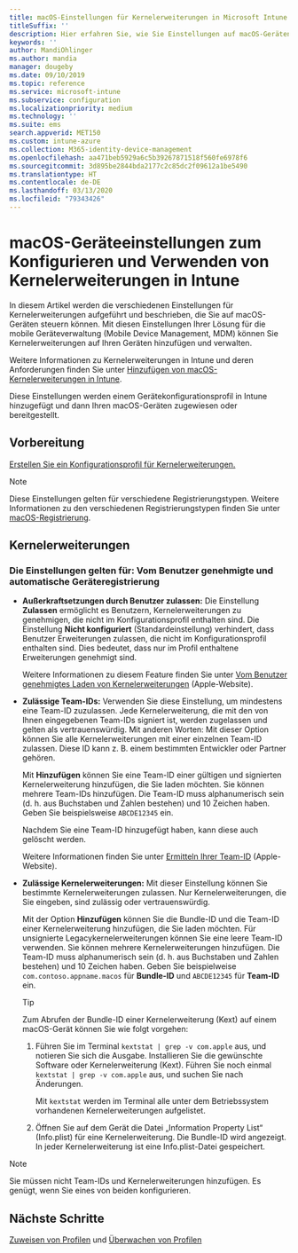 ```yaml
---
title: macOS-Einstellungen für Kernelerweiterungen in Microsoft Intune – Azure | Microsoft-Dokumentation
titleSuffix: ''
description: Hier erfahren Sie, wie Sie Einstellungen auf macOS-Geräten hinzufügen, konfigurieren oder erstellen, um Kernelerweiterungen zu verwenden. Außerdem wird beschrieben, wie Sie in Microsoft Intune Benutzern das Überschreiben genehmigter Erweiterungen ermöglichen und alle Erweiterungen einer Team-ID, bestimmte Erweiterungen oder bestimmte Apps zulassen.
keywords: ''
author: MandiOhlinger
ms.author: mandia
manager: dougeby
ms.date: 09/10/2019
ms.topic: reference
ms.service: microsoft-intune
ms.subservice: configuration
ms.localizationpriority: medium
ms.technology: ''
ms.suite: ems
search.appverid: MET150
ms.custom: intune-azure
ms.collection: M365-identity-device-management
ms.openlocfilehash: aa471beb5929a6c5b39267871518f560fe6978f6
ms.sourcegitcommit: 3d895be2844bda2177c2c85dc2f09612a1be5490
ms.translationtype: HT
ms.contentlocale: de-DE
ms.lasthandoff: 03/13/2020
ms.locfileid: "79343426"
---
```

# <a name="macos-device-settings-to-configure-and-use-kernel-extensions-in-intune"></a>macOS-Geräteeinstellungen zum Konfigurieren und Verwenden von Kernelerweiterungen in Intune



In diesem Artikel werden die verschiedenen Einstellungen für Kernelerweiterungen aufgeführt und beschrieben, die Sie auf macOS-Geräten steuern können. Mit diesen Einstellungen Ihrer Lösung für die mobile Geräteverwaltung (Mobile Device Management, MDM) können Sie Kernelerweiterungen auf Ihren Geräten hinzufügen und verwalten.

Weitere Informationen zu Kernelerweiterungen in Intune und deren Anforderungen finden Sie unter [Hinzufügen von macOS-Kernelerweiterungen in Intune](kernel-extensions-overview-macos.md).

Diese Einstellungen werden einem Gerätekonfigurationsprofil in Intune hinzugefügt und dann Ihren macOS-Geräten zugewiesen oder bereitgestellt.

## <a name="before-you-begin"></a>Vorbereitung

[Erstellen Sie ein Konfigurationsprofil für Kernelerweiterungen.](kernel-extensions-overview-macos.md)

> [!NOTE]
> Diese Einstellungen gelten für verschiedene Registrierungstypen. Weitere Informationen zu den verschiedenen Registrierungstypen finden Sie unter [macOS-Registrierung](../enrollment/macos-enroll.md).

## <a name="kernel-extensions"></a>Kernelerweiterungen

### <a name="settings-apply-to-user-approved-automated-device-enrollment"></a>Die Einstellungen gelten für: Vom Benutzer genehmigte und automatische Geräteregistrierung

- **Außerkraftsetzungen durch Benutzer zulassen:** Die Einstellung **Zulassen** ermöglicht es Benutzern, Kernelerweiterungen zu genehmigen, die nicht im Konfigurationsprofil enthalten sind. Die Einstellung **Nicht konfiguriert** (Standardeinstellung) verhindert, dass Benutzer Erweiterungen zulassen, die nicht im Konfigurationsprofil enthalten sind. Dies bedeutet, dass nur im Profil enthaltene Erweiterungen genehmigt sind.

  Weitere Informationen zu diesem Feature finden Sie unter [Vom Benutzer genehmigtes Laden von Kernelerweiterungen](https://developer.apple.com/library/archive/technotes/tn2459/_index.html) (Apple-Website).

- **Zulässige Team-IDs:** Verwenden Sie diese Einstellung, um mindestens eine Team-ID zuzulassen. Jede Kernelerweiterung, die mit den von Ihnen eingegebenen Team-IDs signiert ist, werden zugelassen und gelten als vertrauenswürdig. Mit anderen Worten: Mit dieser Option können Sie alle Kernelerweiterungen mit einer einzelnen Team-ID zulassen. Diese ID kann z. B. einem bestimmten Entwickler oder Partner gehören.

  Mit **Hinzufügen** können Sie eine Team-ID einer gültigen und signierten Kernelerweiterung hinzufügen, die Sie laden möchten. Sie können mehrere Team-IDs hinzufügen. Die Team-ID muss alphanumerisch sein (d. h. aus Buchstaben und Zahlen bestehen) und 10 Zeichen haben. Geben Sie beispielsweise `ABCDE12345` ein.

  Nachdem Sie eine Team-ID hinzugefügt haben, kann diese auch gelöscht werden.

  Weitere Informationen finden Sie unter [Ermitteln Ihrer Team-ID](https://help.apple.com/developer-account/#/dev55c3c710c) (Apple-Website).

- **Zulässige Kernelerweiterungen:** Mit dieser Einstellung können Sie bestimmte Kernelerweiterungen zulassen. Nur Kernelerweiterungen, die Sie eingeben, sind zulässig oder vertrauenswürdig.

  Mit der Option **Hinzufügen** können Sie die Bundle-ID und die Team-ID einer Kernelerweiterung hinzufügen, die Sie laden möchten. Für unsignierte Legacykernelerweiterungen können Sie eine leere Team-ID verwenden. Sie können mehrere Kernelerweiterungen hinzufügen. Die Team-ID muss alphanumerisch sein (d. h. aus Buchstaben und Zahlen bestehen) und 10 Zeichen haben. Geben Sie beispielweise `com.contoso.appname.macos` für **Bundle-ID** und `ABCDE12345` für **Team-ID** ein.

  > [!TIP]
  > Zum Abrufen der Bundle-ID einer Kernelerweiterung (Kext) auf einem macOS-Gerät können Sie wie folgt vorgehen:
  >
  > 1. Führen Sie im Terminal `kextstat | grep -v com.apple` aus, und notieren Sie sich die Ausgabe. Installieren Sie die gewünschte Software oder Kernelerweiterung (Kext). Führen Sie noch einmal `kextstat | grep -v com.apple` aus, und suchen Sie nach Änderungen.
  >
  >    Mit `kextstat` werden im Terminal alle unter dem Betriebssystem vorhandenen Kernelerweiterungen aufgelistet. 
  >
  > 2. Öffnen Sie auf dem Gerät die Datei „Information Property List“ (Info.plist) für eine Kernelerweiterung. Die Bundle-ID wird angezeigt. In jeder Kernelerweiterung ist eine Info.plist-Datei gespeichert.

> [!NOTE]
> Sie müssen nicht Team-IDs und Kernelerweiterungen hinzufügen. Es genügt, wenn Sie eines von beiden konfigurieren.

## <a name="next-steps"></a>Nächste Schritte

[Zuweisen von Profilen](device-profile-assign.md) und [Überwachen von Profilen](device-profile-monitor.md)
